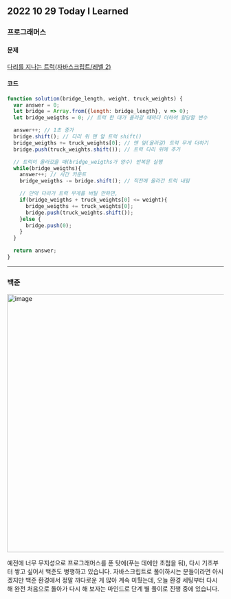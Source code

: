 ## 2022 10 29 Today I Learned

### 프로그래머스 

#### 문제

[다리를 지나는 트럭(자바스크립트/레벨 2)](https://school.programmers.co.kr/learn/courses/30/lessons/42583)

#### 코드

```js
function solution(bridge_length, weight, truck_weights) {
  var answer = 0;
  let bridge = Array.from({length: bridge_length}, v => 0);
  let bridge_weigths = 0; // 트럭 한 대가 올라갈 때마다 더하여 할당할 변수

  answer++; // 1초 증가
  bridge.shift(); // 다리 위 맨 앞 트럭 shift()
  bridge_weigths += truck_weights[0]; // 맨 앞(올라갈) 트럭 무게 더하기
  bridge.push(truck_weights.shift()); // 트럭 다리 위에 추가

  // 트럭이 올라갔을 때(bridge_weigths가 양수) 반복문 실행
  while(bridge_weigths){
    answer++; // 시간 카운트
    bridge_weigths -= bridge.shift(); // 직전에 올라간 트럭 내림

    // 만약 다리가 트럭 무게를 버틸 만하면,
    if(bridge_weigths + truck_weights[0] <= weight){
      bridge_weigths += truck_weights[0];
      bridge.push(truck_weights.shift());
    }else {
      bridge.push(0);
    }
  }

  return answer;
}
```

---

### 백준

<img width="600" alt="image" src="https://user-images.githubusercontent.com/85447054/198820693-a967c35c-eb9b-4922-9040-3998636ca7e7.png">

예전에 너무 무지성으로 프로그래머스를 푼 탓에(푸는 데에만 초첨을 둬), 다시 기초부터 쌓고 싶어서 백준도 병행하고 있습니다. 자바스크립트로 풀이하시는 분들이라면 아시겠지만 백준 환경에서 정말 까다로운 게 많아 계속 미뤘는데, 오늘 환경 세팅부터 다시 해 완전 처음으로 돌아가 다시 해 보자는 마인드로 단계 별 풀이로 진행 중에 있습니다.